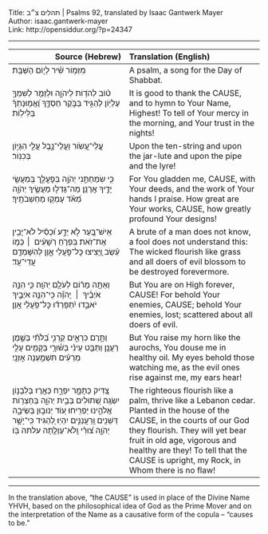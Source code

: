 <html>
<head></head>
<body>
Title: תהלים צ״ב | Psalms 92, translated by Isaac Gantwerk Mayer<br />
Author: isaac.gantwerk-mayer<br />
Link: http://opensiddur.org/?p=24347
<p />
<hr />

<table style="margin-left: auto;margin-right: auto;" class="draggable">
<thead><tr><th id="x" style="text-align: right;">Source (Hebrew)</th><th style="text-align: left;">Translation (English)</th></tr></thead>
<tbody>
<tr><td style="vertical-align:top;" width="46%">
<div class="liturgy"><span lang="he">
מִזְמ֥וֹר שִׁ֗יר לְי֣וֹם הַשַּׁבָּֽת׃ 
</span></div></td>
 
<td style="vertical-align:top;" width="53%">
<div class="english">
A psalm, a song for the Day of Shabbat.
</div></td></tr>


<tr><td style="vertical-align:top;" width="46%">
<div class="liturgy"><span lang="he">
ט֗וֹב לְהֹד֥וֹת לַיהֹוָ֑ה
וּלְזַמֵּ֖ר לְשִׁמְךָ֣ עֶלְיֽוֹן׃ 
לְהַגִּ֣יד בַּבֹּ֣קֶר חַסְדֶּ֑ךָ
וֶ֝אֱמ֥וּנָתְךָ֗ בַּלֵּילֽוֹת׃ 
</span></div></td>
 
<td style="vertical-align:top;" width="53%">
<div class="english">
It is good to thank the <span style="text-transform: uppercase;">Cause</span>,
and to hymn to Your Name, Highest!
To tell of Your mercy in the morning,
and Your trust in the nights!
</div></td></tr>


<tr><td style="vertical-align:top;" width="46%">
<div class="liturgy"><span lang="he">
עֲֽלֵי־עָ֭שׂוֹר וַעֲלֵי־נָ֑בֶל
עֲלֵ֖י הִגָּי֣וֹן בְּכִנּֽוֹר׃ 
</span></div></td>
 
<td style="vertical-align:top;" width="53%">
<div class="english">
Upon the ten-string and upon the jar-lute
and upon the pipe and the lyre!
</div></td></tr>


<tr><td style="vertical-align:top;" width="46%">
<div class="liturgy"><span lang="he">
כִּ֤י שִׂמַּחְתַּ֣נִי יְהֹוָ֣ה בְּפׇעֳלֶ֑ך
בְּֽמַעֲשֵׂ֖י יָדֶ֣יךָ אֲרַנֵּֽן׃ 
מַה־גָּדְל֣וּ מַעֲשֶׂ֣יךָ יְהֹוָ֑ה
מְ֝אֹ֗ד עָמְק֥וּ מַחְשְׁבֹתֶֽיךָ׃ 
</span></div></td>
 
<td style="vertical-align:top;" width="53%">
<div class="english">
For You gladden me, <span style="text-transform: uppercase;">Cause</span>, with Your deeds,
and the work of Your hands I praise.
How great are Your works, <span style="text-transform: uppercase;">Cause</span>, 
how greatly profound Your designs!
</div></td></tr>


<tr><td style="vertical-align:top;" width="46%">
<div class="liturgy"><span lang="he">
אִֽישׁ־בַּ֭עַר לֹ֣א יֵדָ֑ע
וּ֝כְסִ֗יל לֹא־יָבִ֥ין אֶת־זֹֽאת׃ 
בִּפְרֹ֤חַ רְשָׁעִ֨ים  ׀ כְּמ֥וֹ עֵ֗שֶׂב
וַ֭יָּצִיצוּ כׇּל־פֹּ֣עֲלֵי אָ֑וֶן
לְהִשָּׁמְדָ֥ם עֲדֵי־עַֽד׃ 
</span></div></td>
 
<td style="vertical-align:top;" width="53%">
<div class="english">
A brute of a man does not know,
a fool does not understand this:
The wicked flourish like grass
and all doers of evil blossom
to be destroyed forevermore.
</div></td></tr>


<tr><td style="vertical-align:top;" width="46%">
<div class="liturgy"><span lang="he">
וְאַתָּ֥ה מָר֗וֹם לְעֹלָ֥ם יְהֹוָֽה׃ 
כִּ֤י הִנֵּ֪ה אֹיְבֶ֡יךָ  ׀  יְֽהֹוָ֗ה
כִּֽי־הִנֵּ֣ה אֹיְבֶ֣יךָ יֹאבֵ֑דוּ
יִ֝תְפָּרְד֗וּ כׇּל־פֹּ֥עֲלֵי אָֽוֶן׃ 
</span></div></td>
 
<td style="vertical-align:top;" width="53%">
<div class="english">
But You are on High forever, <span style="text-transform: uppercase;">Cause</span>!
For behold Your enemies, <span style="text-transform: uppercase;">Cause</span>;
behold Your enemies, lost;
scattered about all doers of evil. 
</div></td></tr>


<tr><td style="vertical-align:top;" width="46%">
<div class="liturgy"><span lang="he">
וַתָּ֣רֶם כִּרְאֵ֣ים קַרְנִ֑י
בַּ֝לֹּתִ֗י בְּשֶׁ֣מֶן רַעֲנָֽן׃ 
וַתַּבֵּ֥ט עֵינִ֗י בְּשׁ֫וּרָ֥י
בַּקָּמִ֖ים עָלַ֥י מְרֵעִ֗ים
תִּשְׁמַ֥עְנָה אׇזְנָֽי׃ 
</span></div></td>
 
<td style="vertical-align:top;" width="53%">
<div class="english">
But You raise my horn like the aurochs,
You douse me in healthy oil.
My eyes behold those watching me,
as the evil ones rise against me,
my ears hear!
</div></td></tr>


<tr><td style="vertical-align:top;" width="46%">
<div class="liturgy"><span lang="he">
צַ֭דִּיק כַּתָּמָ֣ר יִפְרָ֑ח
כְּאֶ֖רֶז בַּלְּבָנ֣וֹן יִשְׂגֶּֽה׃ 
שְׁ֭תוּלִים בְּבֵ֣ית יְהֹוָ֑ה
בְּחַצְר֖וֹת אֱלֹהֵ֣ינוּ יַפְרִֽיחוּ׃ 
ע֭וֹד יְנוּב֣וּן בְּשֵׂיבָ֑ה
דְּשֵׁנִ֖ים וְֽרַעֲנַנִּ֣ים יִהְיֽוּ׃ 
לְ֭הַגִּיד כִּֽי־יָשָׁ֣ר יְהֹוָ֑ה
צ֝וּרִ֗י וְֽלֹא־עַוְלָ֥תָה עלתה בּֽוֹ׃
</span></div></td>
 
<td style="vertical-align:top;" width="53%">
<div class="english">
The righteous flourish like a palm,
thrive like a Lebanon cedar.
Planted in the house of the <span style="text-transform: uppercase;">Cause</span>,
in the courts of our God they flourish.
They will yet bear fruit in old age,
vigorous and healthy are they!
To tell that the <span style="text-transform: uppercase;">Cause</span> is upright, 
my Rock, in Whom there is no flaw!
</div></td></tr>
</tbody></table>

<hr />

In the translation above, “the <span style="text-transform: uppercase;">Cause</span>” is used in place of the Divine Name YHVH, based on the philosophical idea of God as the Prime Mover and on the interpretation of the Name as a causative form of the copula – “causes to be.”


</body>
</html>